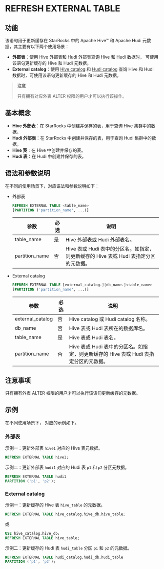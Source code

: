 # REFRESH EXTERNAL TABLE

## 功能

该语句用于更新缓存在 StarRocks 中的 Apache Hive™ 和 Apache Hudi 元数据，其主要有以下两个使用场景：

- **外部表**：使用 Hive 外部表和 Hudi 外部表查询 Hive 和 Hudi 数据时， 可使用该语句更新缓存的 Hive 和 Hudi 元数据。
- **External catalog**：使用 [Hive catalog](/data_source/catalog/hive_catalog.md) 和 [Hudi catalog](/data_source/catalog/hudi_catalog.md) 查询 Hive 和 Hudi 数据时，可使用该语句更新缓存的 Hive 和 Hudi 元数据。

> **注意**
>
> 只有拥有对应外表 ALTER 权限的用户才可以执行该操作。

## 基本概念

- **Hive 外部表**：在 StarRocks 中创建并保存的表，用于查询 Hive 集群中的数据。
- **Hudi 外部表**：在 StarRocks 中创建并保存的表，用于查询 Hudi 集群中的数据。
- **Hive 表**：在 Hive 中创建并保存的表。
- **Hudi 表**：在 Hudi 中创建并保存的表。

## 语法和参数说明

在不同的使用场景下，对应语法和参数说明如下：

- 外部表

    ```SQL
    REFRESH EXTERNAL TABLE <table_name>
    [PARTITION ('partition_name', ...)]
    ```

    | **参数**       | **必选** | **说明**                                                     |
    | -------------- | -------- | ------------------------------------------------------------ |
    | table_name     | 是       | Hive 外部表或 Hudi 外部表名。                                |
    | partition_name | 否       | Hive 表或 Hudi 表中的分区名。如指定，则更新缓存的 Hive 表或 Hudi 表指定分区的元数据。 |

- External catalog

    ```SQL
    REFRESH EXTERNAL TABLE [external_catalog.][db_name.]<table_name>
    [PARTITION ('partition_name', ...)]
    ```

    | **参数**         | **必选** | **说明**                                                     |
    | ---------------- | -------- | ------------------------------------------------------------ |
    | external_catalog | 否       | Hive catalog 或 Hudi catalog 名称。                          |
    | db_name          | 否       | Hive 表或 Hudi 表所在的数据库名。                            |
    | table_name       | 是       | Hive 表或 Hudi 表名。                                        |
    | partition_name   | 否       | Hive 表或 Hudi 表中的分区名。如指定，则更新缓存的 Hive 表或 Hudi 表指定分区的元数据。 |

## 注意事项

只有拥有外表 ALTER 权限的用户才可以执行该语句更新缓存的元数据。

## 示例

在不同使用场景下， 对应的示例如下。

### 外部表

示例一：更新外部表 `hive1` 对应的 Hive 表元数据。

```SQL
REFRESH EXTERNAL TABLE hive1;
```

示例二：更新外部表 `hudi1` 对应的 Hudi 表 `p1` 和 `p2` 分区元数据。

```SQL
REFRESH EXTERNAL TABLE hudi1
PARTITION ('p1', 'p2');
```

### External catalog

示例一：更新缓存的 Hive 表 `hive_table` 的元数据。

```SQL
REFRESH EXTERNAL TABLE hive_catalog.hive_db.hive_table;
```

或

```SQL
USE hive_catalog.hive_db;
REFRESH EXTERNAL TABLE hive_table;
```

示例二：更新缓存的 Hudi 表 `hudi_table` 分区 `p1` 和 `p2` 的元数据。

```SQL
REFRESH EXTERNAL TABLE hudi_catalog.hudi_db.hudi_table
PARTITION ('p1', 'p2');
```
